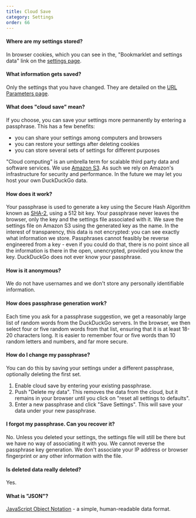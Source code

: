 ```yaml
---
title: Cloud Save
category: Settings
order: 66
---
```


<h4>Where are my settings stored?</h4>
<p>
    In browser cookies, which you can see in the, "Bookmarklet and settings data"
    link on the <a href="https://duckduckgo.com/settings">settings page</a>.
</p>

<h4>What information gets saved?</h4>
<p>
    Only the settings that you have changed. They are detailed on the
    <a href="https://duckduckgo.com/params">URL Parameters page</a>.
</p>

<h4>What does "cloud save" mean?</h4>
<p>
    If you choose, you can save your settings more permanently by entering a
    passphrase. This has a few benefits:
</p>
<ul>
    <li>you can share your settings among computers and browsers</li>
    <li>you can restore your settings after deleting cookies</li>
    <li>you can store several sets of settings for different purposes</li>
</ul>
<p>
    "Cloud computing" is an umbrella term for scalable third party data and
    software services. We use <a href="http://aws.amazon.com/s3/">Amazon S3</a>.
    As such we rely on Amazon's infrastructure for security and performance. In
    the future we may let you host your own DuckDuckGo data.
</p>

<h4>How does it work?</h4>
<p>
    Your passphrase is used to generate a key using the Secure Hash Algorithm
    known as <a href="http://wikipedia.org/wiki/SHA-2">SHA-2</a>, using a 512 bit
    key. Your passphrase never leaves the browser, only the key and the settings
    file associated with it. We save the settings file on Amazon S3 using the
    generated key as the name. In the interest of transparency, this data is not
    encrypted: you can see exactly what information we store. Passphrases cannot
    feasibly be reverse engineered from a key - even if you could do that, there
    is no point since all the information is there in the open, unencrypted,
    provided you know the key. DuckDuckGo does not ever know your passphrase.
</p>

<h4>How is it anonymous?</h4>
<p>
    We do not have usernames and we don't store any personally identifiable
    information.
</p>

<h4>How does passphrase generation work?</h4>
<p>
    Each time you ask for a passphrase suggestion, we get a reasonably large list
    of random words from the DuckDuckGo servers. In the browser, we then select
    four or five random words from that list, ensuring that it is at least 18-20
    characters long. It is easier to remember four or five words than 10 random
    letters and numbers, and far more secure.
</p>

<h4>How do I change my passphrase?</h4>
<p>
    You can do this by saving your settings under a different passphrase,
    optionally deleting the first set.
</p>
<ol>
    <li>Enable cloud save by entering your existing passphrase.</li>
    <li>
        Push "Delete my data". This removes the data from the cloud, but it remains
        in your browser until you click on "reset all settings to defaults".
    </li>
    <li>
        Enter a new passphrase and click "Save Settings". This will save your data
        under your new passphrase.
    </li>
</ol>

<h4>I forgot my passphrase. Can you recover it?</h4>
<p>
    No. Unless you deleted your settings, the settings file will still be there
    but we have no way of associating it with you. We cannot reverse the
    passphrase key generation. We don't associate your IP address or browser
    fingerprint or any other information with the file.
</p>

<h4>Is deleted data really deleted?</h4>
<p>
    Yes.
</p>

<h4>What is "JSON"?</h4>
<p>
    <a href="http://json.org/">JavaScript Object Notation</a> - a simple,
    human-readable data format.
</p>
